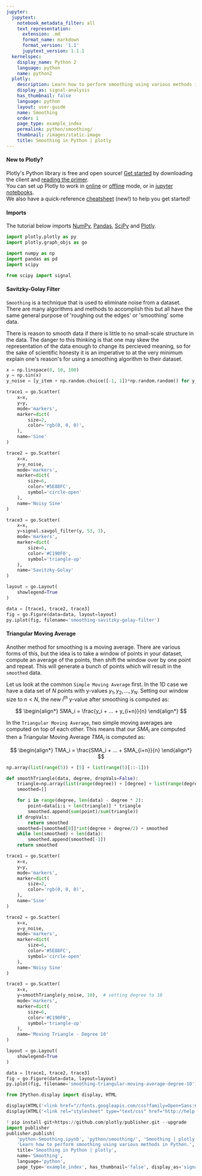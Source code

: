 ```yaml
---
jupyter:
  jupytext:
    notebook_metadata_filter: all
    text_representation:
      extension: .md
      format_name: markdown
      format_version: '1.1'
      jupytext_version: 1.1.1
  kernelspec:
    display_name: Python 2
    language: python
    name: python2
  plotly:
    description: Learn how to perform smoothing using various methods in Python.
    display_as: signal-analysis
    has_thumbnail: false
    language: python
    layout: user-guide
    name: Smoothing
    order: 1
    page_type: example_index
    permalink: python/smoothing/
    thumbnail: /images/static-image
    title: Smoothing in Python | plotly
---
```


#### New to Plotly?
Plotly's Python library is free and open source! [Get started](https://plot.ly/python/getting-started/) by downloading the client and [reading the primer](https://plot.ly/python/getting-started/).
<br>You can set up Plotly to work in [online](https://plot.ly/python/getting-started/#initialization-for-online-plotting) or [offline](https://plot.ly/python/getting-started/#initialization-for-offline-plotting) mode, or in [jupyter notebooks](https://plot.ly/python/getting-started/#start-plotting-online).
<br>We also have a quick-reference [cheatsheet](https://images.plot.ly/plotly-documentation/images/python_cheat_sheet.pdf) (new!) to help you get started!


#### Imports
The tutorial below imports [NumPy](http://www.numpy.org/), [Pandas](https://plot.ly/pandas/intro-to-pandas-tutorial/), [SciPy](https://www.scipy.org/) and [Plotly](https://plot.ly/python/getting-started/).

```python
import plotly.plotly as py
import plotly.graph_objs as go

import numpy as np
import pandas as pd
import scipy

from scipy import signal
```

#### Savitzky-Golay Filter
`Smoothing` is a technique that is used to eliminate noise from a dataset. There are many algorithms and methods to accomplish this but all have the same general purpose of 'roughing out the edges' or 'smoothing' some data.

There is reason to smooth data if there is little to no small-scale structure in the data. The danger to this thinking is that one may skew the representation of the data enough to change its percieved meaning, so for the sake of scientific honesty it is an imperative to at the very minimum explain one's reason's for using a smoothing algorithm to their dataset.

```python
x = np.linspace(0, 10, 100)
y = np.sin(x)
y_noise = [y_item + np.random.choice([-1, 1])*np.random.random() for y_item in y]

trace1 = go.Scatter(
    x=x,
    y=y,
    mode='markers',
    marker=dict(
        size=2,
        color='rgb(0, 0, 0)',
    ),
    name='Sine'
)

trace2 = go.Scatter(
    x=x,
    y=y_noise,
    mode='markers',
    marker=dict(
        size=6,
        color='#5E88FC',
        symbol='circle-open'
    ),
    name='Noisy Sine'
)

trace3 = go.Scatter(
    x=x,
    y=signal.savgol_filter(y, 53, 3),
    mode='markers',
    marker=dict(
        size=6,
        color='#C190F0',
        symbol='triangle-up'
    ),
    name='Savitzky-Golay'
)

layout = go.Layout(
    showlegend=True
)

data = [trace1, trace2, trace3]
fig = go.Figure(data=data, layout=layout)
py.iplot(fig, filename='smoothing-savitzky-golay-filter')
```

#### Triangular Moving Average

Another method for smoothing is a moving average. There are various forms of this, but the idea is to take a window of points in your dataset, compute an average of the points, then shift the window over by one point and repeat. This will generate a bunch of points which will result in the `smoothed` data.

Let us look at the common `Simple Moving Average` first. In the 1D case we have a data set of $N$ points with y-values $y_1, y_2, ..., y_N$. Setting our window size to $n < N$, the new $i^{th}$ y-value after smoothing is computed as:

$$
\begin{align*}
SMA_i = \frac{y_i + ... + y_{i+n}}{n}
\end{align*}
$$

In the `Triangular Moving Average`, two simple moving averages are computed on top of each other. This means that our $SMA_i$ are computed then a Triangular Moving Average $TMA_i$ is computed as:

$$
\begin{align*}
TMA_i = \frac{SMA_i + ... + SMA_{i+n}}{n}
\end{align*}
$$

```python
np.array(list(range(5)) + [5] + list(range(5)[::-1]))
```

```python
def smoothTriangle(data, degree, dropVals=False):
    triangle=np.array(list(range(degree)) + [degree] + list(range(degree)[::-1])) + 1
    smoothed=[]

    for i in range(degree, len(data) - degree * 2):
        point=data[i:i + len(triangle)] * triangle
        smoothed.append(sum(point)/sum(triangle))
    if dropVals:
        return smoothed
    smoothed=[smoothed[0]]*int(degree + degree/2) + smoothed
    while len(smoothed) < len(data):
        smoothed.append(smoothed[-1])
    return smoothed

trace1 = go.Scatter(
    x=x,
    y=y,
    mode='markers',
    marker=dict(
        size=2,
        color='rgb(0, 0, 0)',
    ),
    name='Sine'
)

trace2 = go.Scatter(
    x=x,
    y=y_noise,
    mode='markers',
    marker=dict(
        size=6,
        color='#5E88FC',
        symbol='circle-open'
    ),
    name='Noisy Sine'
)

trace3 = go.Scatter(
    x=x,
    y=smoothTriangle(y_noise, 10),  # setting degree to 10
    mode='markers',
    marker=dict(
        size=6,
        color='#C190F0',
        symbol='triangle-up'
    ),
    name='Moving Triangle - Degree 10'
)

layout = go.Layout(
    showlegend=True
)

data = [trace1, trace2, trace3]
fig = go.Figure(data=data, layout=layout)
py.iplot(fig, filename='smoothing-triangular-moving-average-degree-10')
```

```python
from IPython.display import display, HTML

display(HTML('<link href="//fonts.googleapis.com/css?family=Open+Sans:600,400,300,200|Inconsolata|Ubuntu+Mono:400,700" rel="stylesheet" type="text/css" />'))
display(HTML('<link rel="stylesheet" type="text/css" href="http://help.plot.ly/documentation/all_static/css/ipython-notebook-custom.css">'))

! pip install git+https://github.com/plotly/publisher.git --upgrade
import publisher
publisher.publish(
    'python-Smoothing.ipynb', 'python/smoothing/', 'Smoothing | plotly',
    'Learn how to perform smoothing using various methods in Python.',
    title='Smoothing in Python | plotly',
    name='Smoothing',
    language='python',
    page_type='example_index', has_thumbnail='false', display_as='signal-analysis', order=1)
```

```python

```